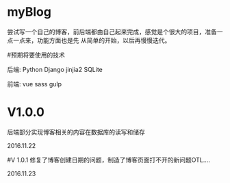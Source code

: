 # myBlog

尝试写一个自己的博客，前后端都由自己起来完成，感觉是个很大的项目，准备一点一点来，功能方面也是先 从简单的开始，以后再慢慢迭代。

#预期将要使用的技术

后端: Python Django jinjia2 SQLite 

前端: vue sass gulp 

# V1.0.0
后端部分实现博客相关的内容在数据库的读写和储存

2016.11.22

#V 1.0.1
修复了博客创建日期的问题，制造了博客页面打不开的新问题OTL....

2016.11.23